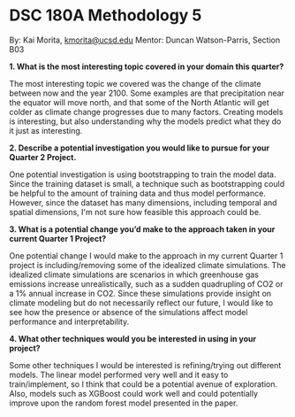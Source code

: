 # DSC 180A Methodology 5

By: Kai Morita, kmorita@ucsd.edu
Mentor: Duncan Watson-Parris, Section B03

**1. What is the most interesting topic covered in your domain this quarter?**

The most interesting topic we covered was the change of the climate between now and the year 2100. Some examples are that precipitation near the equator will move north, and that some of the North Atlantic will get colder as climate change progresses due to many factors. Creating models is interesting, but also understanding why the models predict what they do it just as interesting.

**2. Describe a potential investigation you would like to pursue for your Quarter 2 Project.**

One potential investigation is using bootstrapping to train the model data. Since the training dataset is small, a technique such as bootstrapping could be helpful to the amount of training data and thus model performance. However, since the dataset has many dimensions, including temporal and spatial dimensions, I'm not sure how feasible this approach could be.

**3. What is a potential change you’d make to the approach taken in your current Quarter 1 Project?**

One potential change I would make to the approach in my current Quarter 1 project is including/removing some of the idealized climate simulations. The idealized climate simulations are scenarios in which greenhouse gas emissions increase unrealistically, such as a sudden quadrupling of CO2 or a 1% annual increase in CO2. Since these simulations provide insight on climate modeling but do not necessarily reflect our future, I would like to see how the presence or absence of the simulations affect model performance and interpretability.

**4. What other techniques would you be interested in using in your project?**

Some other techniques I would be interested is refining/trying out different models. The linear model performed very well and it easy to train/implement, so I think that could be a potential avenue of exploration. Also, models such as XGBoost could work well and could potentially improve upon the random forest model presented in the paper.
